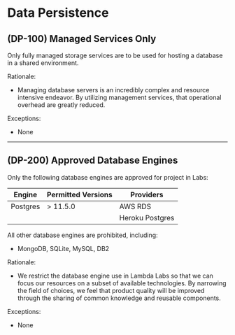 # Data Persistence

## (DP-100) Managed Services Only

Only fully managed storage services are to be used for hosting a database in a
shared environment.

Rationale:

- Managing database servers is an incredibly complex and resource intensive
  endeavor. By utilizing management services, that operational overhead are
  greatly reduced.

Exceptions:

- None

---

## (DP-200) Approved Database Engines

Only the following database engines are approved for project in Labs:

Engine       | Permitted Versions | Providers
------------ | ------------------ | ------------
Postgres     | > 11.5.0           | AWS RDS
             |                    | Heroku Postgres

All other database engines are prohibited, including:

- MongoDB, SQLite, MySQL, DB2

Rationale:

- We restrict the database engine use in Lambda Labs so that we can focus our
  resources on a subset of available technologies. By narrowing the field of
  choices, we feel that product quality will be improved through the sharing of
  common knowledge and reusable components.

Exceptions:

- None
